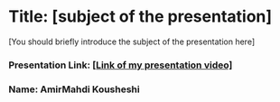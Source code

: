 # Title:  [subject of the presentation]

[You should briefly introduce the subject of the presentation here]

### Presentation Link: [[Link of my presentation video]](https://www.youtube.com/watch?v=S1s5kOWtNAY)
### Name: AmirMahdi Kousheshi
